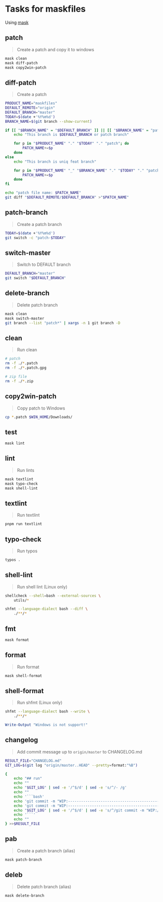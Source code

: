 # Tasks for maskfiles

Using [mask](https://github.com/jacobdeichert/mask)

## patch

> Create a patch and copy it to windows

```bash
mask clean
mask diff-patch
mask copy2win-patch
```

## diff-patch

> Create a patch

```bash
PRODUCT_NAME="maskfiles"
DEFAULT_REMOTE="origin"
DEFAULT_BRANCH="master"
TODAY=$(date +'%Y%m%d')
BRANCH_NAME=$(git branch --show-current)

if [[ "$BRANCH_NAME" = "$DEFAULT_BRANCH" ]] || [[ "$BRANCH_NAME" = "patch-"* ]]; then
    echo "This branch is $DEFAULT_BRANCH or patch branch"

    for p in "$PRODUCT_NAME" "." "$TODAY" "." "patch"; do
        PATCH_NAME+=$p
    done
else
    echo "This branch is uniq feat branch"

    for p in "$PRODUCT_NAME" "_" "$BRANCH_NAME" "." "$TODAY" "." "patch"; do
        PATCH_NAME+=$p
    done
fi

echo "patch file name: $PATCH_NAME"
git diff "$DEFAULT_REMOTE/$DEFAULT_BRANCH" >"$PATCH_NAME"
```

## patch-branch

> Create a patch branch

```bash
TODAY=$(date +'%Y%m%d')
git switch -c "patch-$TODAY"
```

## switch-master

> Switch to DEFAULT branch

```bash
DEFAULT_BRANCH="master"
git switch "$DEFAULT_BRANCH"
```

## delete-branch

> Delete patch branch

```bash
mask clean
mask switch-master
git branch --list "patch*" | xargs -n 1 git branch -D
```

## clean

> Run clean

```bash
# patch
rm -f ./*.patch
rm -f ./*.patch.gpg

# zip file
rm -f ./*.zip
```

## copy2win-patch

> Copy patch to Windows

```bash
cp *.patch $WIN_HOME/Downloads/
```

## test

```bash
mask lint
```

## lint

> Run lints

```bash
mask textlint
mask typo-check
mask shell-lint
```

## textlint

> Run textlint

```bash
pnpm run textlint
```

## typo-check

> Run typos

```bash
typos .
```

## shell-lint

> Run shell lint (Linux only)

```bash
shellcheck --shell=bash --external-sources \
	utils/*

shfmt --language-dialect bash --diff \
	./**/*
```

## fmt

```bash
mask format
```

## format

> Run format

```bash
mask shell-format
```

## shell-format

> Run shfmt (Linux only)

```bash
shfmt --language-dialect bash --write \
	./**/*
```

```powershell
Write-Output "Windows is not support!"
```

## changelog

> Add commit message up to `origin/master` to CHANGELOG.md

```bash
RESULT_FILE="CHANGELOG.md"
GIT_LOG=$(git log "origin/master..HEAD" --pretty=format:"%B")

{
    echo "## run"
    echo ""
    echo "$GIT_LOG" | sed -e '/^$/d' | sed -e 's/^/- /g'
    echo ""
    echo '```bash'
    echo 'git commit -m "WIP:--------------------------------------------------------------------------" --allow-empty'
    echo 'git commit -m "WIP:--------------------------------------------------------------------------" --allow-empty'
    echo "$GIT_LOG" | sed -e '/^$/d' | sed -e 's/^/git commit -m "WIP:/g' | sed -e 's/$/" --allow-empty/g'
    echo '```'
    echo ""
} >>$RESULT_FILE
```

## pab

> Create a patch branch (alias)

```bash
mask patch-branch
```

## deleb

> Delete patch branch (alias)

```bash
mask delete-branch
```
